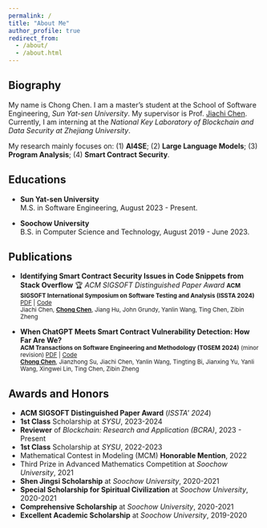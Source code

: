 ```yaml
---
permalink: /
title: "About Me"
author_profile: true
redirect_from: 
  - /about/
  - /about.html
---
```


Biography
------
My name is Chong Chen. I am a master’s student at the School of Software Engineering, *Sun Yat-sen University*. My supervisor is Prof. [Jiachi Chen](https://jiachi-chen.github.io). Currently, I am interning at the *National Key Laboratory of Blockchain and Data Security at Zhejiang University*.

My research mainly focuses on: (1) **AI4SE**; (2) **Large Language Models**; (3) **Program Analysis**; (4) **Smart Contract Security**.


Educations
------
- **Sun Yat-sen University**  
  M.S. in Software Engineering, August 2023 - Present.

- **Soochow University**  
  B.S. in Computer Science and Technology, August 2019 - June 2023.

Publications
------
- **Identifying Smart Contract Security Issues in Code Snippets from Stack Overflow**
🏆 *ACM SIGSOFT Distinguished Paper Award*
<small>**ACM SIGSOFT International Symposium on Software Testing and Analysis (ISSTA 2024)**  [PDF](https://dl.acm.org/doi/pdf/10.1145/3650212.3680353) | [Code](https://github.com/BugmakerCC/SOChecker)</small>  
<small>Jiachi Chen, <u><b>Chong Chen</b></u>, Jiang Hu, John Grundy, Yanlin Wang, Ting Chen, Zibin Zheng</small>

- **When ChatGPT Meets Smart Contract Vulnerability Detection: How Far Are We?**  
<small>**ACM Transactions on Software Engineering and Methodology (TOSEM 2024)** (minor revision) [PDF](https://arxiv.org/pdf/2309.05520) | [Code](https://zenodo.org/record/8332273)</small>  
<small><u><b>Chong Chen</b></u>, Jianzhong Su, Jiachi Chen, Yanlin Wang, Tingting Bi, Jianxing Yu, Yanli Wang, Xingwei Lin, Ting Chen, Zibin Zheng</small>

Awards and Honors
------
- **ACM SIGSOFT Distinguished Paper Award** (*ISSTA' 2024*)
- **1st Class** Scholarship at *SYSU*, 2023-2024
- **Reviewer** of *Blockchain: Research and Application (BCRA)*, 2023 - Present
- **1st Class** Scholarship at *SYSU*, 2022-2023
- Mathematical Contest in Modeling (MCM) **Honorable Mention**, 2022
- Third Prize in Advanced Mathematics Competition at *Soochow University*, 2021
- **Shen Jingsi Scholarship** at *Soochow University*, 2020-2021
- **Special Scholarship for Spiritual Civilization** at *Soochow University*, 2020-2021
- **Comprehensive Scholarship** at *Soochow University*, 2020-2021
- **Excellent Academic Scholarship** at *Soochow University*, 2019-2020
